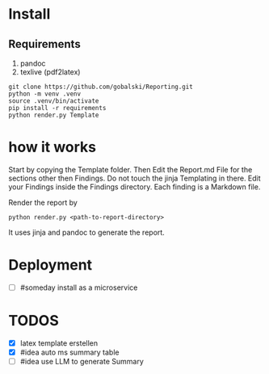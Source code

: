 # Install 
## Requirements
1. pandoc
2. texlive (pdf2latex)

```shell
git clone https://github.com/gobalski/Reporting.git
python -m venv .venv
source .venv/bin/activate
pip install -r requirements
python render.py Template
```
 
# how it works
Start by copying the Template folder. Then Edit the Report.md File for the sections other then Findings. Do not touch the jinja Templating in there.
Edit your Findings inside the Findings directory. Each finding is a Markdown file.

Render the report by
```shell
python render.py <path-to-report-directory>
```

It uses jinja and pandoc to generate the report. 

# Deployment
- [ ] #someday install as a microservice
# TODOS
- [x] latex template erstellen
- [x] #idea auto ms summary table
- [ ] #idea use LLM to generate Summary
